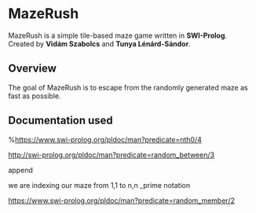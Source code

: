 # MazeRush

MazeRush is a simple tile-based maze game written in **SWI-Prolog**.  
Created by **Vidám Szabolcs** and **Tunya Lénárd-Sándor**.

## Overview

The goal of MazeRush is to escape from the randomly generated maze as fast as possible.

## Documentation used

%https://www.swi-prolog.org/pldoc/man?predicate=nth0/4

http://swi-prolog.org/pldoc/man?predicate=random_between/3

append

we are indexing our maze from 1,1 to n,n
\_prime notation

https://www.swi-prolog.org/pldoc/man?predicate=random_member/2
